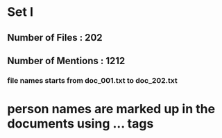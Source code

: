 # Set I
## Number of Files : 202
## Number of Mentions : 1212

### file names starts from doc_001.txt to doc_202.txt
# person names are marked up in the documents using <person>...</person> tags


